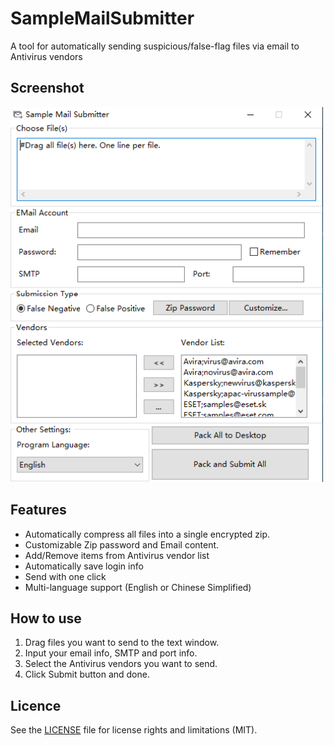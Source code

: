 # SampleMailSubmitter
A tool for automatically sending suspicious/false-flag files via email to Antivirus vendors
## Screenshot
<img src="https://github.com/JerryLinLinLin/SampleMailSubmitter/blob/master/screenshot/main_eng.png" width="500" height="600" />

## Features

 - Automatically compress all files into a single encrypted zip.
 - Customizable Zip password and Email content.
 - Add/Remove items from Antivirus vendor list
 - Automatically save login info 
 - Send with one click
 - Multi-language support (English or Chinese Simplified)

## How to use

 1. Drag files you want to send to the text window.
 2. Input your email info, SMTP and port info.
 3. Select the Antivirus vendors you want to send.
 4. Click Submit button and done.

## Licence

See the [LICENSE](LICENSE.md) file for license rights and limitations (MIT).
